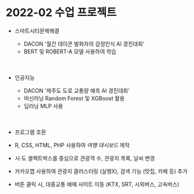 # 2022-02 수업 프로젝트

- 스마트시티문제해결
  - DACON '월간 데이콘 발화자의 감정인식 AI 경진대회'
  - BERT 및 ROBERT-A 모델 사용하여 학습
  
  <br>
  <br>
  
- 인공지능
  - DACON '제주도 도로 교통량 예측 AI 경진대회'
  - 머신러닝 Random Forest 및 XGBoost 활용
  - 딥러닝 MLP 사용
  
  <br>
  <br>
  
 - 프로그램 호환
  - R, CSS, HTML, PHP 사용하여 *여행 대시보드* 제작
  - 시·도 셀렉트박스를 중심으로 관광객 수, 관광지 목록, 날씨 변경
  - 카카오맵 사용하여 관광지 클러스터링 (실행X), 검색 기능 (맛집, 카페 등) 추가
  - 버튼 클릭 시, 대중교통 예매 사이트 이동 (KTX, SRT, 시외버스, 고속버스)
